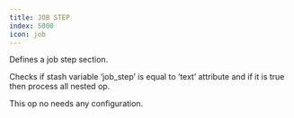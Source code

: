 ```yaml
---
title: JOB STEP
index: 5000
icon: job
---
```


Defines a job step section.

Checks if stash variable ‘job_step’ is equal to ‘text’ attribute and if it is true then process all nested op.

This op no needs any configuration.

